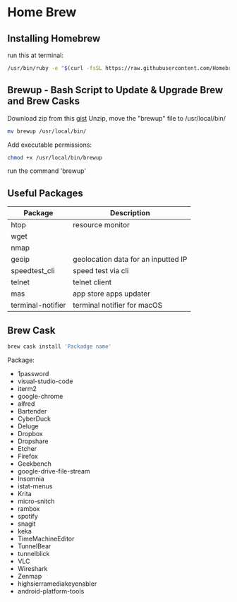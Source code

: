 # Home Brew

## Installing Homebrew

run this at terminal:

```bash
/usr/bin/ruby -e "$(curl -fsSL https://raw.githubusercontent.com/Homebrew/install/master/install)"
```

## Brewup - Bash Script to Update & Upgrade Brew and Brew Casks

Download zip from this [gist](https://gist.github.com/fire1ce/f9b6645b4c8cff5b7229e5011a168a47/archive/295e72da089a4d130911007b7b61bf47a42171e1.zip)
Unzip, move the "brewup" file to /usr/local/bin/

```bash
mv brewup /usr/local/bin/
```

Add executable permissions:

```bash
chmod +x /usr/local/bin/brewup
```

run the command 'brewup'

## Useful Packages

| Package       | Description                         |
|---------------|-------------------------------------|
| htop          | resource monitor                    |
| wget          |                                     |
| nmap          |                                     |
| geoip         | geolocation data for an inputted IP |
| speedtest_cli | speed test via cli                  |
| telnet        | telnet client                       |
| mas           | app store apps updater                       |
| terminal-notifier        | terminal notifier for macOS                  |

## Brew Cask

```bash
brew cask install 'Packadge name'
```

Package:
- 1password
- visual-studio-code
- iterm2
- google-chrome
- alfred
- Bartender
- CyberDuck
- Deluge
- Dropbox
- Dropshare
- Etcher
- Firefox
- Geekbench
- google-drive-file-stream
- Insomnia
- istat-menus
- Krita
- micro-snitch
- rambox
- spotify
- snagit
- keka
- TimeMachineEditor
- TunnelBear
- tunnelblick
- VLC
- Wireshark
- Zenmap
- highsierramediakeyenabler
- android-platform-tools